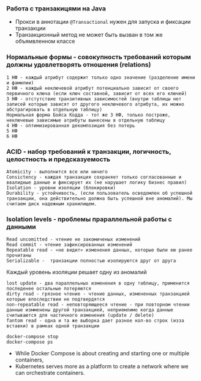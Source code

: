 ### Работа с транзакицями на Java

- Прокси в аннотации `@Transactional` нужен для запуска и фиксации транзакции
- Транзакционный метод не может быть вызван в том же объямвленном классе


### Нормальные формы - совокупность требований которым должны удовлетворять отношения (relations)
```
1 НФ - каждый атрибут содержит только одно значение (разделение имени и фамилии)
2 НФ - каждый неключевой атрибут потенциально зависит от своего первичного ключа (если ключ составной, зависит от всех его ключей)
3 НФ - отстутствие транзитивных зависимостей (внутри таблицы нет записей которые зависят от другого неключевого атрибута, их можно абстрагировать в отдельную таблицу)
Нормальная форма Бойса Кодда - тот же 3 НФ, только построже, неключевые зависимые атрибуты вынесены в отдельную таблицу
4 НФ - оптимизированная декомпозиция без потерь
5 НФ
6 НФ
```

### ACID - набор требований к транзакции, логичность, целостность и предсказуемость
```
Atomicity - выполнится все или ничего
Consictency - каждая транзакция сохраняет только согласованные и ввалидные данные и фиксирует их (не нарушает логику бизнес правил)
Isolation - уровни изоляции (блокировки)
Durability - устойчивость, (если пользователь осведомлен об успешной транзакции, она действительно должна быть успешной вне аномалий). Мы считаем диск надежным хранилищем.
```


### Isolation levels - проблемы прараллельной работы с данными
```
Read uncomitted - чтение не закомиченых изменений 
Read commit - чтение зафиксированных изменений
Repeatable read - «не видит» изменения данных, которые были ею ранее прочитаны
Serializable -  транзакции полностью изолируются друг от друга
```
Каждый уровень изоляции решает одну из аномалий
```
lost update - два параллельных изменения в одну таблицу, применится последенее остальные потеряются
dirty read - грязное чтение - чтение данных, измененных транзакцией которые впоследствии не подтвердятся
non-repeatable read - неповторяющееся чтение - при повторном чтении данные измменены другой транзакцией, неприемлимо когда данные считываются для частичного изменения (update / delete)
fantom read - одна и та же выборка дает разное кол-во строк (изза вставки) в рамках одной транзакции
```
```
docker-compose stop
docker-compose ps
```
- While Docker Compose is about creating and starting one or multiple containers, 
- Kubernetes serves more as a platform to create a network where we can orchestrate containers.
